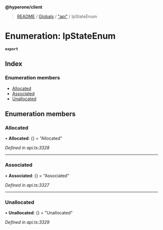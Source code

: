 **@hyperone/client**

> [README](../README.md) / [Globals](../globals.md) / ["api"](../modules/_api_.md) / IpStateEnum

# Enumeration: IpStateEnum

**`export`** 

## Index

### Enumeration members

* [Allocated](_api_.ipstateenum.md#allocated)
* [Associated](_api_.ipstateenum.md#associated)
* [Unallocated](_api_.ipstateenum.md#unallocated)

## Enumeration members

### Allocated

•  **Allocated**: {} = "Allocated"

*Defined in api.ts:3328*

___

### Associated

•  **Associated**: {} = "Associated"

*Defined in api.ts:3327*

___

### Unallocated

•  **Unallocated**: {} = "Unallocated"

*Defined in api.ts:3329*
